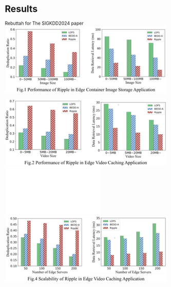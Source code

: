 # Results
Rebuttah for The SIGKDD2024 paper
![image](/fig1.png)

![image](/fig2.png)
![image](/fig3.pdf)
![image](/fig4.png)
